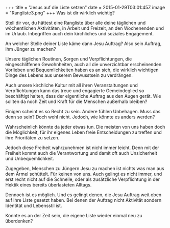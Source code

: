 +++
title = "Jesus auf die Liste setzen"
date = 2015-01-29T03:01:45Z
image = "Rangliste3.png"
+++
Was ist dir wirklich wichtig?

Stell dir vor, du hättest eine Rangliste über alle deine täglichen und wöchentlichen Aktivitäten, in Arbeit und Freizeit, an den Wochenenden und im Urlaub. Inbegriffen auch dein kirchliches und soziales Engagement.

An welcher Stelle deiner Liste käme dann Jesu Auftrag? Also sein Auftrag, ihm Jünger zu machen?

Unsere täglichen Routinen, Sorgen und Verpflichtungen, die eingeschliffenen Gewohnheiten, auch all die unverzichtbar erscheinenden Vorlieben und Bequemlichkeiten haben es an sich, die wirklich wichtigen Dinge des Lebens aus unserem Bewusstsein zu verdrängen.

Auch unsere kirchliche Kultur mit all ihren Veranstaltungen und Verpflichtungen kann das treue und engagierte Gemeindeglied so beschäftigt halten, dass der eigentliche Auftrag aus den Augen gerät. Wie sollten da noch Zeit und Kraft für die Menschen außerhalb bleiben?

Einigen scheint es so Recht zu sein. Andere fühlen Unbehagen. Muss das denn so sein? Doch wohl nicht. Jedoch, wie könnte es anders werden?

Wahrscheinlich könnte da jeder etwas tun. Die meisten von uns haben doch die Möglichkeit, für ihr eigenes Leben freie Entscheidungen zu treffen und ihre Prioritäten zu setzen.

Jedoch diese Freiheit wahrzunehmen ist nicht immer leicht. Denn mit der Freiheit kommt auch die Verantwortung und damit oft auch Unsicherheit und Unbequemlichkeit.

Zugegeben, Menschen zu Jüngern Jesu zu machen ist nichts was man aus dem Ärmel schüttelt. Für keinen von uns. Auch gelingt es nicht immer, und erst recht nicht auf die Schnelle, oder als zusätzliche Verpflichtung in der Hektik eines bereits überlasteten Alltags.

Dennoch ist es möglich. Und es gelingt denen, die Jesu Auftrag weit oben auf ihre Liste gesetzt haben. Bei denen der Auftrag nicht Aktivität sondern Identität und Lebensstil ist.

Könnte es an der Zeit sein, die eigene Liste wieder einmal neu zu überdenken?
